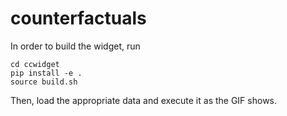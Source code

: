 # counterfactuals 

In order to build the widget, run 
``` 
cd ccwidget 
pip install -e . 
source build.sh 
``` 
Then, load the appropriate data and execute it as the GIF shows. 
[](https://github.com/tiagodsilva/counterfactuals/blob/main/imgs/widget.gif) 
